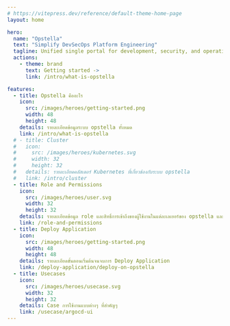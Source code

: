 ```yaml
---
# https://vitepress.dev/reference/default-theme-home-page
layout: home

hero:
  name: "Opstella"
  text: "Simplify DevSecOps Platform Engineering"
  tagline: Unified single portal for development, security, and operations to create a secure and efficient application onboarding experience for enterprises that focus on fast, reliable, and scalable software delivery.
  actions:
    - theme: brand
      text: Getting started ->
      link: /intro/what-is-opstella

features:
  - title: Opstella คืออะไร
    icon:
      src: /images/heroes/getting-started.png
      width: 48
      height: 48
    details: รายละเอียดข้อมูลระบบ opstella ทั้งหมด
    link: /intro/what-is-opstella
  # - title: Cluster
  #   icon:
  #     src: /images/heroes/kubernetes.svg
  #     width: 32
  #     height: 32
  #   details: รายละเอียดคลัสเตอร์ Kubernetes ที่เกี่ยวข้องกับระบบ opstella
  #   link: /intro/cluster
  - title: Role and Permissions
    icon:
      src: /images/heroes/user.svg
      width: 32
      height: 32
    details: รายละเอียดข้อมูล role และสิทธิ์การเข้าถึงของผู้ใช้งานในแต่ละเลเยอร์ของ opstella และ วิธีการใช้งานเมนูผู้ใช้ (user)
    link: /role-and-permissions
  - title: Deploy Application
    icon:
      src: /images/heroes/getting-started.png
      width: 48
      height: 48
    details: รายละเอียดขั้นตอนเริ่มต้นจนจบการ Deploy Application
    link: /deploy-application/deploy-on-opstella
  - title: Usecases
    icon:
      src: /images/heroes/usecase.svg
      width: 32
      height: 32
    details: Case การใช้งานแบบต่างๆ ที่สำคัญๆ
    link: /usecase/argocd-ui
---
```

